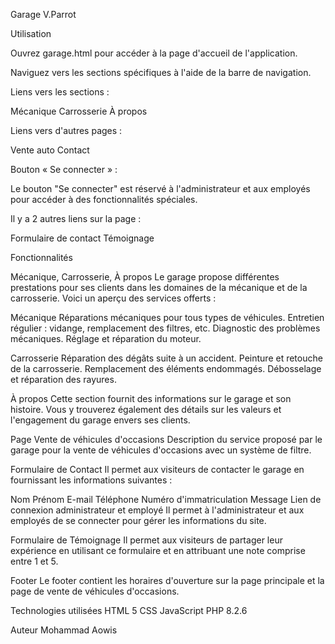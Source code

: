 Garage V.Parrot


Utilisation


Ouvrez garage.html pour accéder à la page d'accueil de l'application.

Naviguez vers les sections spécifiques à l'aide de la barre de navigation.


Liens vers les sections :

Mécanique
Carrosserie
À propos

Liens vers d'autres pages :

Vente auto
Contact

Bouton « Se connecter » :

Le bouton "Se connecter" est réservé à l'administrateur et aux employés pour accéder à des fonctionnalités spéciales.

Il y a 2 autres liens sur la page :

Formulaire de contact
Témoignage


Fonctionnalités

Mécanique, Carrosserie, À propos
Le garage propose différentes prestations pour ses clients dans les domaines de la mécanique et de la carrosserie. Voici un aperçu des services offerts :

Mécanique
Réparations mécaniques pour tous types de véhicules.
Entretien régulier : vidange, remplacement des filtres, etc.
Diagnostic des problèmes mécaniques.
Réglage et réparation du moteur.

Carrosserie
Réparation des dégâts suite à un accident.
Peinture et retouche de la carrosserie.
Remplacement des éléments endommagés.
Débosselage et réparation des rayures.

À propos
Cette section fournit des informations sur le garage et son histoire. Vous y trouverez également des détails sur les valeurs et l'engagement du garage envers ses clients.

Page Vente de véhicules d'occasions
Description du service proposé par le garage pour la vente de véhicules d'occasions avec un système de filtre.


Formulaire de Contact
Il permet aux visiteurs de contacter le garage en fournissant les informations suivantes :

Nom
Prénom
E-mail
Téléphone
Numéro d'immatriculation
Message
Lien de connexion administrateur et employé
Il permet à l'administrateur et aux employés de se connecter pour gérer les informations du site.


Formulaire de Témoignage
Il permet aux visiteurs de partager leur expérience en utilisant ce formulaire et en attribuant une note comprise entre 1 et 5.

Footer
Le footer contient les horaires d'ouverture sur la page principale et la page de vente de véhicules d'occasions.

Technologies utilisées
HTML 5
CSS
JavaScript
PHP 8.2.6

Auteur
Mohammad Aowis
